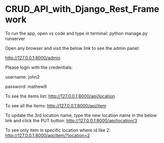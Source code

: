 # CRUD_API_with_Django_Rest_Framework

To run the app, open vs code and type in terminal:
python manage.py runserver

Open any browser and visit the below link to see the admin panel:

http://127.0.0.1:8000/admin

Please login with the credentials:

username: john2

password: mathew9

To see the items list:
http://127.0.0.1:8000/api/location

To see all the items:
http://127.0.0.1:8000/api/item

To update the 3rd location name, type the new location name in the below link and click the PUT button:
http://127.0.0.1:8000/api/location/3

To see only item in specific location where id like 2:
http://127.0.0.1:8000/api/item/?location=2

